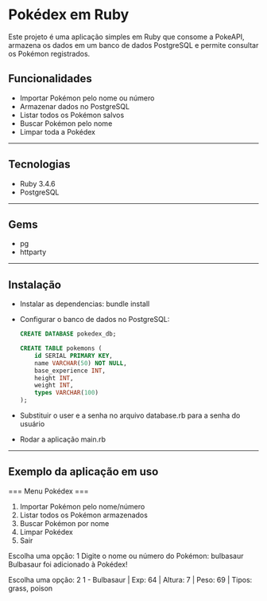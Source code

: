 # Pokédex em Ruby
Este projeto é uma aplicação simples em Ruby que consome a PokeAPI, armazena os dados em um banco de dados PostgreSQL e permite consultar os Pokémon registrados.

## Funcionalidades
- Importar Pokémon pelo nome ou número
- Armazenar dados no PostgreSQL
- Listar todos os Pokémon salvos
- Buscar Pokémon pelo nome
- Limpar toda a Pokédex

---

## Tecnologias
- Ruby 3.4.6
- PostgreSQL

---

## Gems
- pg
- httparty
---

## Instalação
- Instalar as dependencias:
bundle install

- Configurar o banco de dados no PostgreSQL:
   ```sql
   CREATE DATABASE pokedex_db;

   CREATE TABLE pokemons (
       id SERIAL PRIMARY KEY,
       name VARCHAR(50) NOT NULL,
       base_experience INT,
       height INT,
       weight INT,
       types VARCHAR(100)
   );

- Substituir o user e a senha no arquivo database.rb para a senha do usuário

- Rodar a aplicação main.rb

---

## Exemplo da aplicação em uso
  === Menu Pokédex ===
1. Importar Pokémon pelo nome/número
2. Listar todos os Pokémon armazenados
3. Buscar Pokémon por nome
4. Limpar Pokédex
5. Sair

Escolha uma opção: 1
Digite o nome ou número do Pokémon: bulbasaur
Bulbasaur foi adicionado à Pokédex!

Escolha uma opção: 2
1 - Bulbasaur | Exp: 64 | Altura: 7 | Peso: 69 | Tipos: grass, poison
